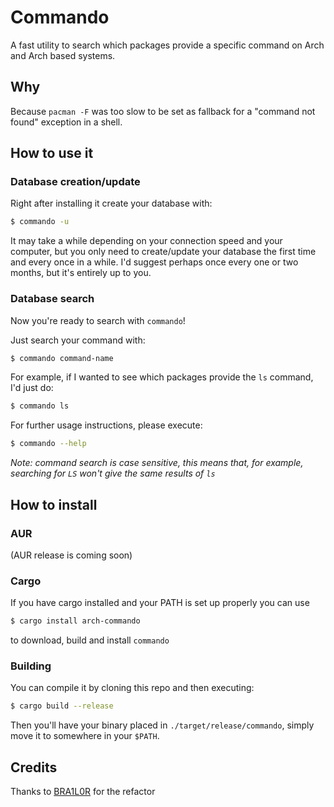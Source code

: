 # Commando

A fast utility to search which packages provide a specific command on
Arch and Arch based systems.

## Why

Because `pacman -F` was too slow to be set as fallback for a "command
not found" exception in a shell.

## How to use it

### Database creation/update

Right after installing it create your database with:

``` bash
$ commando -u
```

It may take a while depending on your connection speed and your
computer, but you only need to create/update your database the first
time and every once in a while. I'd suggest perhaps once every one or
two months, but it's entirely up to you.

### Database search

Now you're ready to search with `commando`!

Just search your command with:

``` bash
$ commando command-name
```

For example, if I wanted to see which packages provide the `ls` command,
I'd just do:

``` bash
$ commando ls
```

For further usage instructions, please execute:

``` bash
$ commando --help
```

*Note: command search is case sensitive, this means that, for example,
searching for `LS` won't give the same results of `ls`*

## How to install

### AUR
(AUR release is coming soon)

### Cargo
If you have cargo installed and your PATH is set up properly you can use

``` bash
$ cargo install arch-commando
```

to download, build and install `commando`

### Building

You can compile it by cloning this repo and then executing:

``` bash
$ cargo build --release
```

Then you'll have your binary placed in `./target/release/commando`,
simply move it to somewhere in your `$PATH`.

## Credits
Thanks to [BRA1L0R](https://github.com/BRA1L0R) for the refactor
